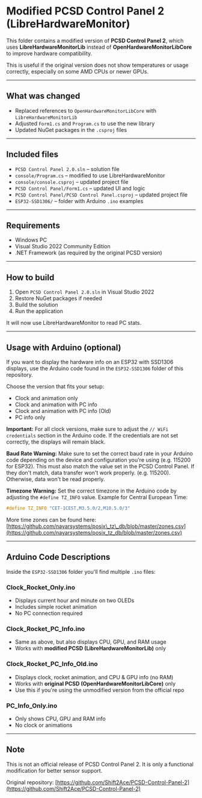 # Modified PCSD Control Panel 2 (LibreHardwareMonitor)

This folder contains a modified version of **PCSD Control Panel 2**, which uses **LibreHardwareMonitorLib** instead of **OpenHardwareMonitorLibCore** to improve hardware compatibility.

This is useful if the original version does not show temperatures or usage correctly, especially on some AMD CPUs or newer GPUs.

---

## What was changed

* Replaced references to `OpenHardwareMonitorLibCore` with `LibreHardwareMonitorLib`
* Adjusted `Form1.cs` and `Program.cs` to use the new library
* Updated NuGet packages in the `.csproj` files

---

## Included files

* `PCSD Control Panel 2.0.sln` – solution file
* `console/Program.cs` – modified to use LibreHardwareMonitor
* `console/console.csproj` – updated project file
* `PCSD Control Panel/Form1.cs` – updated UI and logic
* `PCSD Control Panel/PCSD Control Panel.csproj` – updated project file
* `ESP32-SSD1306/` – folder with Arduino `.ino` examples

---

## Requirements

* Windows PC
* Visual Studio 2022 Community Edition
* .NET Framework (as required by the original PCSD version)

---

## How to build

1. Open `PCSD Control Panel 2.0.sln` in Visual Studio 2022
2. Restore NuGet packages if needed
3. Build the solution
4. Run the application

It will now use LibreHardwareMonitor to read PC stats.

---

## Usage with Arduino (optional)

If you want to display the hardware info on an ESP32 with SSD1306 displays, use the Arduino code found in the `ESP32-SSD1306` folder of this repository.

Choose the version that fits your setup:

* Clock and animation only
* Clock and animation with PC info
* Clock and animation with PC info (Old)
* PC info only

**Important:** For all clock versions, make sure to adjust the `// WiFi credentials` section in the Arduino code. If the credentials are not set correctly, the displays will remain black.

**Baud Rate Warning:**
Make sure to set the correct baud rate in your Arduino code depending on the device and configuration you're using (e.g. 115200 for ESP32). This must also match the value set in the PCSD Control Panel. If they don't match, data transfer won't work properly. (e.g. 115200). Otherwise, data won't be read properly.

**Timezone Warning:**
Set the correct timezone in the Arduino code by adjusting the `#define TZ_INFO` value. Example for Central European Time:

```cpp
#define TZ_INFO "CET-1CEST,M3.5.0/2,M10.5.0/3"
```
More time zones can be found here:
[https://github.com/nayarsystems/posix\_tz\_db/blob/master/zones.csv](https://github.com/nayarsystems/posix_tz_db/blob/master/zones.csv)

---

## Arduino Code Descriptions

Inside the `ESP32-SSD1306` folder you'll find multiple `.ino` files:

### Clock\_Rocket\_Only.ino

* Displays current hour and minute on two OLEDs
* Includes simple rocket animation
* No PC connection required

### Clock\_Rocket\_PC\_Info.ino

* Same as above, but also displays CPU, GPU, and RAM usage
* Works with **modified PCSD (LibreHardwareMonitorLib)** only

### Clock\_Rocket\_PC\_Info\_Old.ino

* Displays clock, rocket animation, and CPU & GPU info (no RAM)
* Works with **original PCSD (OpenHardwareMonitorLibCore)** only
* Use this if you're using the unmodified version from the official repo

### PC\_Info\_Only.ino

* Only shows CPU, GPU and RAM info
* No clock or animations

---

## Note

This is not an official release of PCSD Control Panel 2. It is only a functional modification for better sensor support.

Original repository: [https://github.com/Shift2Ace/PCSD-Control-Panel-2](https://github.com/Shift2Ace/PCSD-Control-Panel-2)
